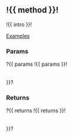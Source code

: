 <br>

<h2><a name="!{{ id }}!"></a>!{{ method }}!</h2>
!{{ intro }}!

<a name="!{{ id }}!-example" href="https://github.com/imaginate/vitals/blob/master/test/methods/!{{ main }}!/!{{ method }}!.js">Examples</a>

<h3><a name="!{{ id }}!-params"></a>Params</h3>
?{{ params
  <table width="100%">
    <tbody>!{{ params }}!</tbody>
  </table>
}}?

<h3><a name="!{{ id }}!-returns"></a>Returns</h3>
?{{ returns
  <table width="100%">
    <tbody>!{{ returns }}!</tbody>
  </table>
}}?

